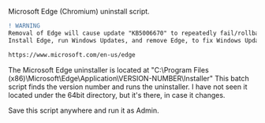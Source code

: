 Microsoft Edge (Chromium) uninstall script.


```diff
! WARNING
Removal of Edge will cause update "KB5006670" to repeatedly fail/rollback.
Install Edge, run Windows Updates, and remove Edge, to fix Windows Updates

https://www.microsoft.com/en-us/edge
```

The Microsoft Edge uninstaller is located at "C:\Program Files (x86)\Microsoft\Edge\Application\VERSION-NUMBER\Installer\"
This batch script finds the version number and runs the uninstaller.
I have not seen it located under the 64bit directory, but it's there, in case it changes.

Save this script anywhere and run it as Admin.
